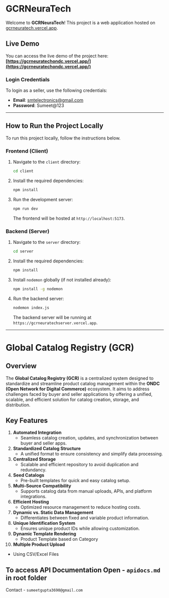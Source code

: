 
# GCRNeuraTech

Welcome to **GCRNeuraTech**! This project is a web application hosted on [gcrneuratech.vercel.app](https://gcrneuratech.vercel.app).

## Live Demo

You can access the live demo of the project here:  
**[https://gcrneuratechondc.vercel.app/](https://gcrneuratechondc.vercel.app/)**

### Login Credentials

To login as a seller, use the following credentials:

- **Email**: smtelectronics@gmail.com
- **Password**: Sumeet@123

---

## How to Run the Project Locally

To run this project locally, follow the instructions below.

### Frontend (Client)

1. Navigate to the `client` directory:
   ```bash
   cd client
   ```

2. Install the required dependencies:
   ```bash
   npm install
   ```

3. Run the development server:
   ```bash
   npm run dev
   ```

   The frontend will be hosted at `http://localhost:5173`.

### Backend (Server)

1. Navigate to the `server` directory:
   ```bash
   cd server
   ```

2. Install the required dependencies:
   ```bash
   npm install
   ```

3. Install `nodemon` globally (if not installed already):
   ```bash
   npm install -g nodemon
   ```

4. Run the backend server:
   ```bash
   nodemon index.js
   ```

   The backend server will be running at `https://gcrneuratechserver.vercel.app`.

---

# Global Catalog Registry (GCR)

## Overview
The **Global Catalog Registry (GCR)** is a centralized system designed to standardize and streamline product catalog management within the **ONDC (Open Network for Digital Commerce)** ecosystem. It aims to address challenges faced by buyer and seller applications by offering a unified, scalable, and efficient solution for catalog creation, storage, and distribution.

## Key Features
1. **Automated Integration**  
   - Seamless catalog creation, updates, and synchronization between buyer and seller apps.
2. **Standardized Catalog Structure**  
   - A unified format to ensure consistency and simplify data processing.
3. **Centralized Storage**  
   - Scalable and efficient repository to avoid duplication and redundancy.
4. **Seed Catalogs**  
   - Pre-built templates for quick and easy catalog setup.
5. **Multi-Source Compatibility**  
   - Supports catalog data from manual uploads, APIs, and platform integrations.
6. **Efficient Hosting**  
   - Optimized resource management to reduce hosting costs.
7. **Dynamic vs. Static Data Management**  
   - Differentiates between fixed and variable product information.
8. **Unique Identification System**  
   - Ensures unique product IDs while allowing customization.
9. **Dynamic Template Rendering**  
   - Product Template based on Category
10. **Multiple Product Upload**  
   - Using CSV/Excel Files

## To access API Documentation Open - `apidocs.md` in root folder

Contact - `sumeetgupta3690@gmail.com`
